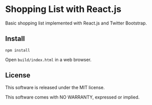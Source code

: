 # Shopping List with React.js

Basic shopping list implemented with React.js and Twitter Bootstrap.

## Install

`npm install`

Open `build/index.html` in a web browser.

## License

This software is released under the MIT license.

This software comes with NO WARRANTY, expressed or implied.

